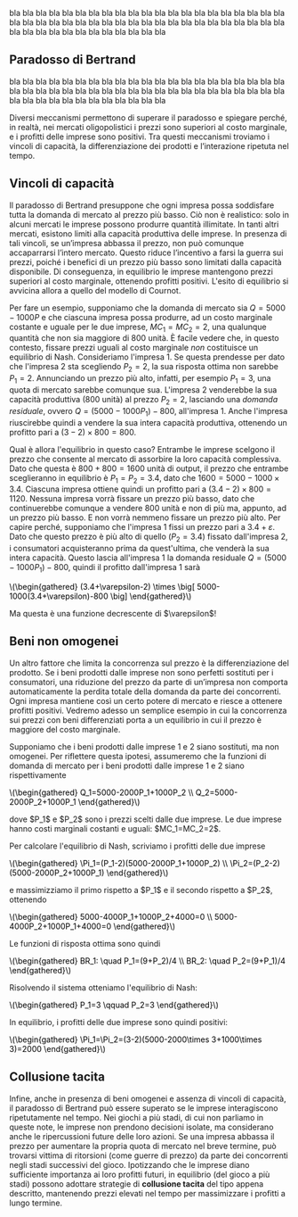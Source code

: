 


bla bla bla bla bla bla bla bla bla bla bla bla bla bla bla bla bla bla bla bla bla bla bla bla bla bla bla bla bla bla bla bla bla bla bla bla bla bla bla bla bla bla bla bla bla bla bla bla bla bla bla bla bla bla 





<h2 id="subsec_bertrand-paradox">Paradosso di Bertrand</h2>

bla bla bla bla bla bla bla bla bla bla bla bla bla bla bla bla bla bla bla bla bla bla bla bla bla bla bla bla bla bla bla bla bla bla bla bla bla bla bla bla bla bla bla bla bla bla bla bla bla bla bla bla bla bla 






Diversi meccanismi permettono di superare il paradosso e spiegare perché, in realtà, nei mercati oligopolistici i prezzi sono superiori al costo marginale, e i profitti delle imprese sono positivi. Tra questi meccanismi troviamo i vincoli di capacità, la differenziazione dei prodotti e l’interazione ripetuta nel tempo.






<h2 id="subsec_bertrand-capacity">Vincoli di capacità</h2>

Il paradosso di Bertrand presuppone che ogni impresa possa soddisfare tutta la domanda di mercato al prezzo più basso. Ciò non è realistico: solo in alcuni mercati le imprese possono produrre quantità illimitate. In tanti altri mercati, esistono limiti alla capacità produttiva delle imprese. In presenza di tali vincoli, se un’impresa abbassa il prezzo, non può comunque accaparrarsi l’intero mercato. Questo riduce l’incentivo a farsi la guerra sui prezzi, poiché i benefici di un prezzo più basso sono limitati dalla capacità disponibile. Di conseguenza, in equilibrio le imprese mantengono prezzi superiori al costo marginale, ottenendo profitti positivi. L'esito di equilibrio si avvicina allora a quello del modello di Cournot.

Per fare un esempio, supponiamo che la domanda di mercato sia $Q=5000-1000P$ e che ciascuna impresa possa produrre, ad un costo marginale costante e uguale per le due imprese, $MC_1=MC_2=2$, una qualunque quantità che non sia maggiore di $800$ unità. È facile vedere che, in questo contesto, fissare prezzi uguali al costo marginale <i>non</i> costituisce un equilibrio di Nash. Consideriamo l'impresa 1. Se questa prendesse per dato che l'impresa 2 sta scegliendo $P_2=2$, la sua risposta ottima non sarebbe $P_1=2$. Annunciando un prezzo più alto, infatti, per esempio $P_1=3$, una quota di mercato sarebbe comunque sua. L'impresa 2 venderebbe la sua capacità produttiva ($800$ unità) al prezzo $P_2=2$, lasciando una <i>domanda residuale</i>, ovvero $Q=(5000-1000P_1)-800$, all'impresa 1. Anche l'impresa riuscirebbe quindi a vendere la sua intera capacità produttiva, ottenendo un profitto pari a $(3-2)\times 800=800$.

Qual è allora l'equilibrio in questo caso? Entrambe le imprese scelgono il prezzo che consente al mercato di assorbire la loro capacità complessiva. Dato che questa è $800+800=1600$ unità di output, il prezzo che entrambe sceglieranno in equilibrio è $P_1=P_2=3.4$, dato che $1600=5000-1000\times3.4$. Ciascuna impresa ottiene quindi un profitto pari a $(3.4-2)\times800=1120$. Nessuna impresa vorrà fissare un prezzo più basso, dato che continuerebbe comunque a vendere $800$ unità e non di più ma, appunto, ad un prezzo più basso. E non vorrà nemmeno fissare un prezzo più alto. Per capire perché, supponiamo che l'impresa 1 fissi un prezzo pari a $3.4+\varepsilon$. Dato che questo prezzo è più alto di quello ($P_2=3.4$) fissato dall'impresa 2, i consumatori acquisteranno prima da quest'ultima, che venderà la sua intera capacità. Questo lascia all'impresa 1 la domanda residuale $Q=(5000-1000P_1)-800$, quindi il profitto dall'impresa 1 sarà
<p><span style="color: Black;">
\(\begin{gathered}
 (3.4+\varepsilon-2) \times \big[ 5000-1000(3.4+\varepsilon)-800 \big]
\end{gathered}\)
</span></p>
Ma questa è una funzione decrescente di $\varepsilon$!















<h2 id="subsec_bertrand-diff">Beni non omogenei</h2>

Un altro fattore che limita la concorrenza sul prezzo è la differenziazione del prodotto. Se i beni prodotti dalle imprese non sono perfetti sostituti per i consumatori, una riduzione del prezzo da parte di un’impresa non comporta automaticamente la perdita totale della domanda da parte dei concorrenti. Ogni impresa mantiene così un certo potere di mercato e riesce a ottenere profitti positivi. Vedremo adesso un semplice esempio in cui la concorrenza sui prezzi con beni differenziati porta a un equilibrio in cui il prezzo è maggiore del costo marginale.

Supponiamo che i beni prodotti dalle imprese 1 e 2 siano sostituti, ma non omogenei. Per riflettere questa ipotesi, assumeremo che la funzioni di domanda di mercato per i beni prodotti dalle imprese 1 e 2 siano rispettivamente
<p><span style="color: Black;">
\(\begin{gathered}
 Q_1=5000-2000P_1+1000P_2
 \\
 Q_2=5000-2000P_2+1000P_1
\end{gathered}\)
</span></p>
dove $P_1$ e $P_2$ sono i prezzi scelti dalle due imprese. Le due imprese hanno costi marginali costanti e uguali: $MC_1=MC_2=2$.

Per calcolare l'equilibrio di Nash, scriviamo i profitti delle due imprese
<p><span style="color: Black;">
\(\begin{gathered}
 \Pi_1=(P_1-2)(5000-2000P_1+1000P_2)
 \\
 \Pi_2=(P_2-2)(5000-2000P_2+1000P_1)
\end{gathered}\)
</span></p>
e massimizziamo il primo rispetto a $P_1$ e il secondo rispetto a $P_2$, ottenendo
<p><span style="color: Black;">
\(\begin{gathered}
 5000-4000P_1+1000P_2+4000=0
 \\
 5000-4000P_2+1000P_1+4000=0
\end{gathered}\)
</span></p>
Le funzioni di risposta ottima sono quindi
<p><span style="color: Black;">
\(\begin{gathered}
 BR_1: \quad P_1=(9+P_2)/4
 \\
 BR_2: \quad P_2=(9+P_1)/4
\end{gathered}\)
</span></p>
Risolvendo il sistema otteniamo l'equilibrio di Nash:
<p><span style="color: Black;">
\(\begin{gathered}
 P_1=3
 \qquad
 P_2=3
\end{gathered}\)
</span></p>
In equilibrio, i profitti delle due imprese sono quindi positivi:
<p><span style="color: Black;">
\(\begin{gathered}
 \Pi_1=\Pi_2=(3-2)(5000-2000\times 3+1000\times 3)=2000
\end{gathered}\)
</span></p>


<!-- Possiamo generalizzare questo esempio assumendo funzioni di domanda
<p><span style="color: Black;">
\(\begin{gathered}
 Q_1=5000-2000P_1+sP_2
 \\
 Q_2=5000-2000P_2+sP_1
\end{gathered}\)
</span></p>
dove $s$ è un parametro che riflette la sostituibilità tra i beni.

<a id="gr_oligopoly/6XZ"><strong>Figura 6.AB (oligopoly/6XZ)</strong></a>
{% include textbook-graph.html graph="oligopoly/gr_6XZ" %}

Quando i due beni sono indipendenti ($s=0$), il profitto di ciascuna impresa dipende solo dal proprio prezzo. La risposta ottima di ciascuna impresa è quindi scegliere il prezzo di monopolio nel proprio mercato, indipendentemente dal prezzo scelto dall'impresa operante nell'altro mercato. Al crescere di $s$, la concorrenza si fa più agguerrita, e i prezzi si avvicinano al costo marginale, come nel paradosso di Bertrand (che diventa qui il caso limite per $s$ che tende a ...)
 -->























<h2 id="subsec_bertrand-collusion">Collusione tacita</h2>

Infine, anche in presenza di beni omogenei e assenza di vincoli di capacità, il paradosso di Bertrand può essere superato se le imprese interagiscono ripetutamente nel tempo. Nei giochi a più stadi, di cui non parliamo in queste note, le imprese non prendono decisioni isolate, ma considerano anche le ripercussioni future delle loro azioni. Se una impresa abbassa il prezzo per aumentare la propria quota di mercato nel breve termine, può trovarsi vittima di ritorsioni (come guerre di prezzo) da parte dei concorrenti negli stadi successivi del gioco. Ipotizzando che le imprese diano sufficiente importanza ai loro profitti futuri, in equilibrio (del gioco a più stadi) possono adottare strategie di <b>collusione tacita</b> del tipo appena descritto, mantenendo prezzi elevati nel tempo per massimizzare i profitti a lungo termine.














